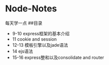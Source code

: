 # Node-Notes
每天学一点
##目录
* 9-10   express框架的基本介绍
* 11     cookie and session
* 12-13  模板引擎以及jade语法
* 14     ejs语法
* 15-16  express整和以及consolidate and router